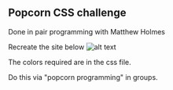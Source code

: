 ## Popcorn CSS challenge
Done in pair programming with Matthew Holmes

Recreate the site below
![alt text](https://i.gyazo.com/d515c0431fd1ab46dbd3104623c3f34b.png)

The colors required are in the css file.

Do this via "popcorn programming" in groups.
